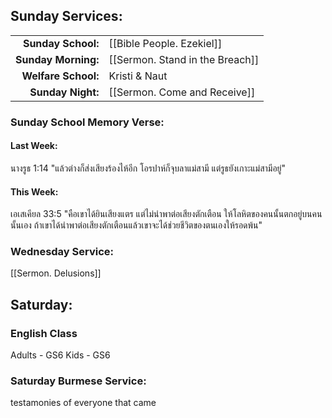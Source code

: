 ## Sunday Services:
| | |
| --:|:-- |
| **Sunday School:**  | [[Bible People. Ezekiel]]
| **Sunday Morning:** | [[Sermon. Stand in the Breach]]
| **Welfare School:** | Kristi & Naut
| **Sunday Night:**   | [[Sermon. Come and Receive]]

### Sunday School Memory Verse:
#### Last Week: 
นางรูธ 1:14 "แล้วต่างก็ส่งเสียงร้องไห้อีก โอรปาห์ก็จุบลาแม่สามี แต่รูธยังเกาะแม่สามีอยู่"
#### This Week:
เอเสเคียล 33:5 "คือเขาได้ยินเสียงแตร แต่ไม่นำพาต่อเสียงตักเตือน ให้โลหิตของคนนั้นตกอยู่บนคนนั้นเอง ถ้าเขาได้นำพาต่อเสียงตักเตือนแล้วเขาจะได้ช่วยชีวิตของตนเองให้รอดพ้น"
### Wednesday Service:
[[Sermon. Delusions]]
## Saturday:
### English Class
Adults - GS6
Kids - GS6
### Saturday Burmese Service:
testamonies of everyone that came